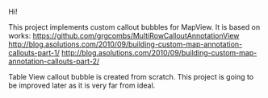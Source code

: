 Hi!

This project implements custom callout bubbles for MapView.
It is based on works:
https://github.com/grgcombs/MultiRowCalloutAnnotationView
http://blog.asolutions.com/2010/09/building-custom-map-annotation-callouts-part-1/
http://blog.asolutions.com/2010/09/building-custom-map-annotation-callouts-part-2/

Table View callout bubble is created from scratch.
This project is going to be improved later as it is very far from ideal.